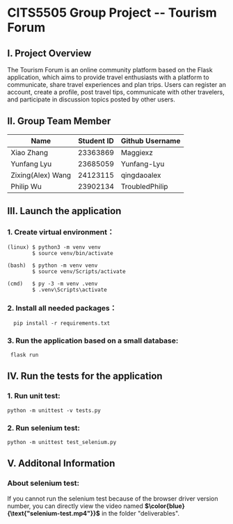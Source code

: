 # CITS5505 Group Project -- Tourism Forum

## Ⅰ. Project Overview
The Tourism Forum is an online community platform based on the Flask application, which aims to provide travel enthusiasts with a platform to communicate, share travel experiences and plan trips. Users can register an account, create a profile, post travel tips, communicate with other travelers, and participate in discussion topics posted by other users.

## Ⅱ. Group Team Member
| Name              | Student ID | Github Username    |
|-------------------|------------|--------------------|
| Xiao Zhang        | 23363869   | Maggiexz           |
| Yunfang Lyu       | 23685059   | Yunfang-Lyu        |
| Zixing(Alex) Wang | 24123115   | qingdaoalex        |
| Philip Wu         | 23902134   | TroubledPhilip     |


## Ⅲ. Launch the application
### 1. Create virtual environment：
    (linux) $ python3 -m venv venv  
            $ source venv/bin/activate
    
    (bash)  $ python -m venv venv  
            $ source venv/Scripts/activate 
    
    (cmd)   $ py -3 -m venv .venv 
            $ .venv\Scripts\activate

### 2. Install all needed packages：
      pip install -r requirements.txt

### 3. Run the application based on a small database:
     flask run

## Ⅳ. Run the tests for the application
### 1. Run unit test:
    python -m unittest -v tests.py
### 2. Run selenium test:
    python -m unittest test_selenium.py
## Ⅴ. Additonal Information
### About selenium test:
If you cannot run the selenium test because of the browser driver version number, you can directly view the video named **$\color{blue}{\text{"selenium-test.mp4"}}$** in the folder "deliverables".
